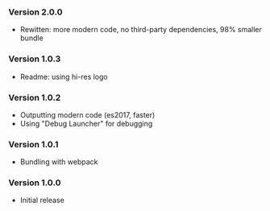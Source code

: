 ### Version 2.0.0
- Rewitten: more modern code, no third-party dependencies, 98% smaller bundle

### Version 1.0.3
- Readme: using hi-res logo

### Version 1.0.2
- Outputting modern code (es2017, faster)
- Using "Debug Launcher" for debugging

### Version 1.0.1
- Bundling with webpack

### Version 1.0.0
- Initial release
